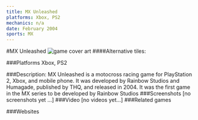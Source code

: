 ```yaml
---
title: MX Unleashed
platforms: Xbox, PS2
mechanics: n/a
date: February 2004
sports: MX
---
```

#MX Unleashed
![game cover art](//images.igdb.com/igdb/image/upload/t_cover_big/dcpgdrtes21ldtbjzmei.jpg "Logo Title Text 1")
####Alternative tiles:

###Platforms
Xbox, PS2

###Description:
MX Unleashed is a motocross racing game for PlayStation 2, Xbox, and mobile phone. It was developed by Rainbow Studios and Humagade, published by THQ, and released in 2004. It was the first game in the MX series to be developed by Rainbow Studios
###Screenshots
[no screenshots yet ...]
###Video
[no videos yet...]
###Related games

###Websites

